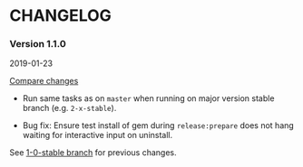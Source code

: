 # CHANGELOG

### Version 1.1.0

2019-01-23

[Compare changes](https://github.com/tf/semmy/compare/1-0-stable...v1.1.0)

- Run same tasks as on `master` when running on major version stable
  branch (e.g. `2-x-stable`).

- Bug fix: Ensure test install of gem during `release:prepare` does not hang
  waiting for interactive input on uninstall.

See
[1-0-stable branch](https://github.com/tf/semmy/blob/1-0-stable/CHANGELOG.md)
for previous changes.
